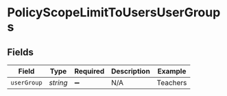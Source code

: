 # PolicyScopeLimitToUsersUserGroups


## Fields

| Field              | Type               | Required           | Description        | Example            |
| ------------------ | ------------------ | ------------------ | ------------------ | ------------------ |
| `userGroup`        | *string*           | :heavy_minus_sign: | N/A                | Teachers           |